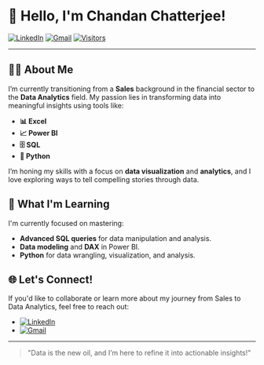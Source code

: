 # 👋 Hello, I'm Chandan Chatterjee!

[![LinkedIn](https://img.shields.io/badge/LinkedIn-Connect-blue?style=flat&logo=linkedin)](https://www.linkedin.com/in/chandan-chatterjee-8437401b4) 
[![Gmail](https://img.shields.io/badge/Gmail-chatterjee.chandan1991%40gmail.com-red?style=flat&logo=gmail)](mailto:chatterjee.chandan1991@gmail.com) 
[![Visitors](https://visitor-badge-reloaded.herokuapp.com/badge?page_id=ChandanChatterjee.visitor-badge&style=flat&color=blue)](https://visitor-badge-reloaded.herokuapp.com/badge?page_id=ChandanChatterjee.visitor-badge&style=flat&color=blue)

---

## 👨‍💻 About Me

I’m currently transitioning from a **Sales** background in the financial sector to the **Data Analytics** field. My passion lies in transforming data into meaningful insights using tools like:

- **📊 Excel**
- **📈 Power BI**
- **🗄️ SQL**
- **🐍 Python**

I’m honing my skills with a focus on **data visualization** and **analytics**, and I love exploring ways to tell compelling stories through data.

## 🌱 What I'm Learning

I'm currently focused on mastering:
- **Advanced SQL queries** for data manipulation and analysis.
- **Data modeling** and **DAX** in Power BI.
- **Python** for data wrangling, visualization, and analysis.

## 🌐 Let's Connect!

If you'd like to collaborate or learn more about my journey from Sales to Data Analytics, feel free to reach out:

- [![LinkedIn](https://img.shields.io/badge/LinkedIn-Connect-blue?style=flat&logo=linkedin)](https://www.linkedin.com/in/chandan-chatterjee-8437401b4)
- [![Gmail](https://img.shields.io/badge/Gmail-chatterjee.chandan1991%40gmail.com-red?style=flat&logo=gmail)](mailto:chatterjee.chandan1991@gmail.com)

---

> "Data is the new oil, and I’m here to refine it into actionable insights!"





